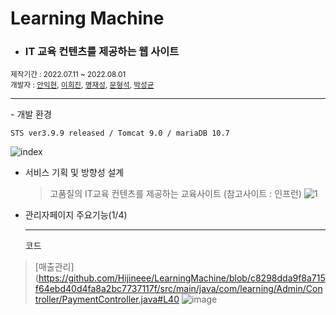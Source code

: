 # Learning Machine

- <h3> IT 교육 컨텐츠를 제공하는 웹 사이트</h3>
<small>제작기간 : 2022.07.11 ~ 2022.08.01</small> <br>
<small>개발자 : <a href = "https://github.com/IkhyeonAhn">안익현</a>, <a href="https://github.com/Hijineee">이희진</a>,  <a href = "https://github.com/skek3039">명재성</a>, <a href="https://github.com/Moonmaji">문형석</a>, <a href="https://github.com/ParkGuTy">박성균</a></small>
<hr>
- 개발 환경

    STS ver3.9.9 released / Tomcat 9.0 / mariaDB 10.7





![index](https://user-images.githubusercontent.com/101648395/182089931-e03b4948-a361-4a54-9f7f-2a7b2f639360.png)

- 서비스 기획 및 방향성 설계
    > 고품질의 IT교육 컨텐츠를 제공하는 교육사이트 (참고사이트 : 인프런)
![1](https://user-images.githubusercontent.com/101648395/186351569-35c71eda-e1ae-4b5f-85d9-0647551676db.png)

- 관리자페이지 주요기능(1/4) <hr>
코드
 >[매출관리] (https://github.com/Hijineee/LearningMachine/blob/c8298dda9f8a715f64ebd40d4fa8a2bc7737117f/src/main/java/com/learning/Admin/Controller/PaymentController.java#L40
![image](https://user-images.githubusercontent.com/101648395/186355352-7dea7dd4-3a9e-4a37-9df2-8879187a94d4.png)

